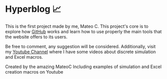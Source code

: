 # Hyperblog 📈 
This is the first project made by me, Mateo C.
This project's core is to explore how [GitHub](https://github.com/katzematt10) works and learn how to use properly the main tools that the website offers to its users.

Be free to comment, any suggestion will be considered. Additionally, visit my [Youtube Channel](https://www.youtube.com/feed/my_videos) where I have some videos about discrete simulation and Excel macros.

Created by the amazing MateoC
Including examples of simulation and Excel creation macros on Youtube
    